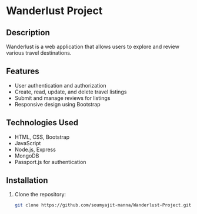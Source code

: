 # Wanderlust Project

## Description
Wanderlust is a web application that allows users to explore and review various travel destinations.

## Features
- User authentication and authorization
- Create, read, update, and delete travel listings
- Submit and manage reviews for listings
- Responsive design using Bootstrap

## Technologies Used
- HTML, CSS, Bootstrap
- JavaScript
- Node.js, Express
- MongoDB
- Passport.js for authentication

## Installation
1. Clone the repository:
   ```bash
   git clone https://github.com/soumyajit-manna/Wanderlust-Project.git
